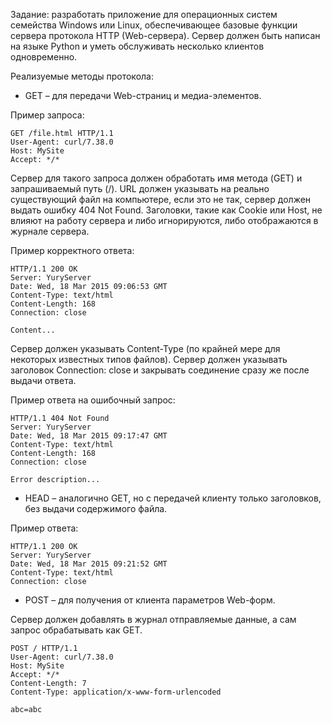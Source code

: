 Задание: разработать приложение для операционных систем семейства
Windows или Linux, обеспечивающее базовые функции сервера протокола
HTTP (Web-сервера). Сервер должен быть написан на языке Python и
уметь обслуживать несколько клиентов одновременно.

Реализуемые методы протокола:

* GET – для передачи Web-страниц и медиа-элементов.

Пример запроса:

    GET /file.html HTTP/1.1
    User-Agent: curl/7.38.0
    Host: MySite
    Accept: */*

Сервер для такого запроса должен обработать имя метода (GET) и запрашиваемый путь (/).
URL должен указывать на реально существующий файл на компьютере, если это не так,
сервер должен выдать ошибку 404 Not Found. Заголовки, такие как Cookie или Host,
не влияют на работу сервера и либо игнорируются, либо отображаются в журнале сервера.

Пример корректного ответа:

    HTTP/1.1 200 OK
    Server: YuryServer
    Date: Wed, 18 Mar 2015 09:06:53 GMT
    Content-Type: text/html
    Content-Length: 168
    Connection: close
    
    Content...

Сервер должен указывать Content-Type (по крайней мере для некоторых известных типов файлов).
Сервер должен указывать заголовок Connection: close и закрывать соединение
 сразу же после выдачи ответа.


Пример ответа на ошибочный запрос:

    HTTP/1.1 404 Not Found
    Server: YuryServer
    Date: Wed, 18 Mar 2015 09:17:47 GMT
    Content-Type: text/html
    Content-Length: 168
    Connection: close
    
    Error description...


* HEAD – аналогично GET, но с передачей клиенту только заголовков,
без выдачи содержимого файла.

Пример ответа:

    HTTP/1.1 200 OK
    Server: YuryServer
    Date: Wed, 18 Mar 2015 09:21:52 GMT
    Content-Type: text/html
    Connection: close

* POST – для получения от клиента параметров Web-форм.

Сервер должен добавлять в журнал отправляемые данные, а сам запрос обрабатывать как GET.

    POST / HTTP/1.1
    User-Agent: curl/7.38.0
    Host: MySite
    Accept: */*
    Content-Length: 7
    Content-Type: application/x-www-form-urlencoded
    
    abc=abc
